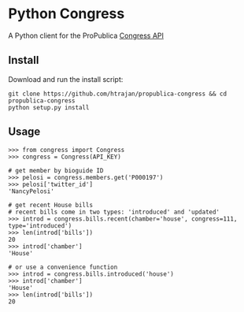 Python Congress
==================

A Python client for the ProPublica [Congress API](https://projects.propublica.org/api-docs/congress-api/)

Install
-------

Download and run the install script:

    git clone https://github.com/htrajan/propublica-congress && cd propublica-congress
    python setup.py install

Usage
-----

    >>> from congress import Congress
    >>> congress = Congress(API_KEY)
    
    # get member by bioguide ID
    >>> pelosi = congress.members.get('P000197')
    >>> pelosi['twitter_id']
    'NancyPelosi'
    
    # get recent House bills
    # recent bills come in two types: 'introduced' and 'updated'
    >>> introd = congress.bills.recent(chamber='house', congress=111, type='introduced')
    >>> len(introd['bills'])
    20
    >>> introd['chamber']
    'House'
    
    # or use a convenience function
    >>> introd = congress.bills.introduced('house')
    >>> introd['chamber']
    'House'
    >>> len(introd['bills'])
    20
    
    